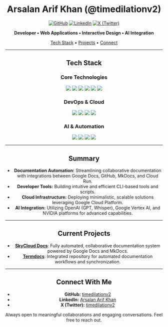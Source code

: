 <div align="center">

# Arsalan Arif Khan (@timedilationv2)

[![GitHub](https://img.shields.io/badge/GitHub-timedilationv2-181717?style=flat-square&logo=github)](https://github.com/timedilationv2)
[![LinkedIn](https://img.shields.io/badge/LinkedIn-Arsalan%20Arif%20Khan-0077B5?style=flat-square&logo=linkedin)](https://www.linkedin.com/in/timedilation/)
[![X (Twitter)](https://img.shields.io/badge/X-timedilationv2-000000?style=flat-square&logo=x)](https://x.com/timedilationv2)

**Developer • Web Applications • Interactive Design • AI Integration**

[Tech Stack](#tech-stack) • [Projects](#current-projects) • [Connect](#connect-with-me)

---

## Tech Stack

### Core Technologies
<p align="center">
  <img src="https://img.shields.io/badge/React-20232A?style=flat-square&logo=react&logoColor=61DAFB"/>
  <img src="https://img.shields.io/badge/Tailwind_CSS-38B2AC?style=flat-square&logo=tailwind-css&logoColor=white"/>
  <img src="https://img.shields.io/badge/Next.js-000000?style=flat-square&logo=next.js&logoColor=white"/>
  <img src="https://img.shields.io/badge/JavaScript-F7DF1E?style=flat-square&logo=javascript&logoColor=black"/>
  <img src="https://img.shields.io/badge/HTML5-E34F26?style=flat-square&logo=html5&logoColor=white"/>
  <img src="https://img.shields.io/badge/CSS3-1572B6?style=flat-square&logo=css3&logoColor=white"/>
</p>

### DevOps & Cloud
<p align="center">
  <img src="https://img.shields.io/badge/Docker-2496ED?style=flat-square&logo=docker&logoColor=white"/>
  <img src="https://img.shields.io/badge/GitHub_Actions-2088FF?style=flat-square&logo=github-actions&logoColor=white"/>
  <img src="https://img.shields.io/badge/GCP-4285F4?style=flat-square&logo=google-cloud&logoColor=white"/>
  <img src="https://img.shields.io/badge/Firebase-FFCA28?style=flat-square&logo=firebase&logoColor=black"/>
</p>

### AI & Automation
<p align="center">
  <img src="https://img.shields.io/badge/OpenAI-412991?style=flat-square&logo=openai&logoColor=white"/>
  <img src="https://img.shields.io/badge/NVIDIA-76B900?style=flat-square&logo=nvidia&logoColor=white"/>
  <img src="https://img.shields.io/badge/Google_Apps_Script-4285F4?style=flat-square&logo=google&logoColor=white"/>
  <img src="https://img.shields.io/badge/MkDocs-000000?style=flat-square&logo=markdown&logoColor=white"/>
</p>

---

## Summary

- **Documentation Automation:** Streamlining collaborative documentation with integrations between Google Docs, GitHub, MkDocs, and Cloud Run.
- **Developer Tools:** Building intuitive and efficient CLI-based tools and scripts.
- **Cloud Infrastructure:** Deploying minimalistic, scalable solutions leveraging Google Cloud Platform.
- **AI Integration:** Utilizing OpenAI (GPT, Whisper), Google Vertex AI, and NVIDIA platforms for advanced capabilities.

---

## Current Projects

- [**SkyCloud Docs**](https://skycloud-docs-354864629572.us-central1.run.app/): Fully automated, collaborative documentation system powered by Google Docs and MkDocs.
- [**Termdocs**](https://github.com/timedilationv2/termdocs): Integrated repository for automated documentation workflows and synchronization.

---

## Connect With Me

- **GitHub:** [timedilationv2](https://github.com/timedilationv2)  
- **LinkedIn:** [Arsalan Arif Khan](https://www.linkedin.com/in/timedilation/)  
- **X (Twitter):** [timedilationv2](https://x.com/timedilationv2)

Always open to meaningful collaborations and engaging conversations. Feel free to reach out.

</div>
